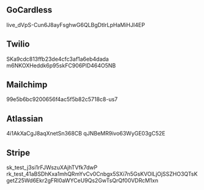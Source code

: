 ## GoCardless
live_dVpS-Cun6J8ayFsghwG6QLBgDtIrLpHaMiHJI4EP

## Twilio
SKa9cdc813ffb23de4cfc3af1a6eb4dada
m6NKOXHeddk6p95skFC906PlD464O5NB

## Mailchimp
99e5b6bc9200656f4ac5f5b82c5718c8-us7

## Atlassian
4i1AkXaCgJ8aqXnetSn368CB
qJNBeMR9ivo63WyGE03gC52E

## Stripe
sk_test_j3si1rFJWszuXAjhTVfk7dwP
rk_test_41aBSDhKxa1mhQRmYvCv0Cnbgx5SXi7n5GsKVOlLjOjSSZHO3QTsKgetZ25Wd6Ekr2gFRl0aWYCeU9Qs2GwTsQrQf00VDRcM1xn
